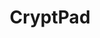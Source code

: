 ---
blog: https://blog.cryptpad.org/
codehost: https://github.com/cryptpad/cryptpad
logohandle: cryptpad
sort: cryptpad
title: CryptPad
website: https://cryptpad.org/
---